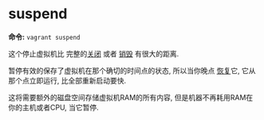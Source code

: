 suspend
==============

**命令:** `vagrant suspend`

这个停止虚拟机比 完整的[关闭](command-line-interface-halt.md) 或者 [销毁](command-line-interface-destroy.md) 有很大的距离.

暂停有效的保存了虚拟机在那个确切的时间点的状态, 所以当你晚点 [恢复](command-line-interface-resume.md)它, 它从那个点立即运行, 比全部重新启动要快.

这将需要额外的磁盘空间存储虚拟机RAM的所有内容, 但是机器不再耗用RAM在你的主机或者CPU, 当它暂停.
